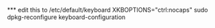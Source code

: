 *** edit this to /etc/default/keyboard
XKBOPTIONS="ctrl:nocaps"
sudo dpkg-reconfigure keyboard-configuration
